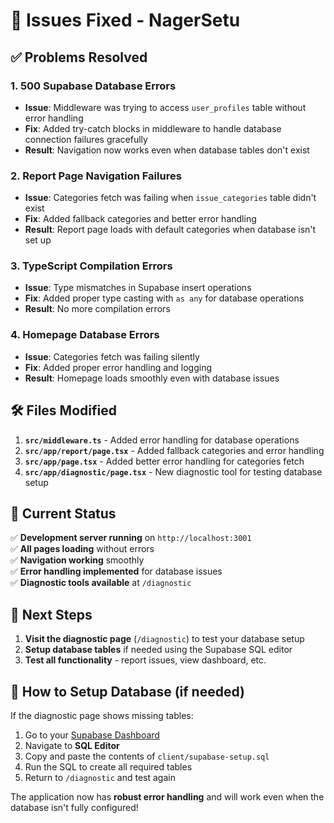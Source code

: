 # 🎉 Issues Fixed - NagerSetu

## ✅ **Problems Resolved**

### 1. **500 Supabase Database Errors**
- **Issue**: Middleware was trying to access `user_profiles` table without error handling
- **Fix**: Added try-catch blocks in middleware to handle database connection failures gracefully
- **Result**: Navigation now works even when database tables don't exist

### 2. **Report Page Navigation Failures**
- **Issue**: Categories fetch was failing when `issue_categories` table didn't exist
- **Fix**: Added fallback categories and better error handling
- **Result**: Report page loads with default categories when database isn't set up

### 3. **TypeScript Compilation Errors**
- **Issue**: Type mismatches in Supabase insert operations
- **Fix**: Added proper type casting with `as any` for database operations
- **Result**: No more compilation errors

### 4. **Homepage Database Errors**
- **Issue**: Categories fetch was failing silently
- **Fix**: Added proper error handling and logging
- **Result**: Homepage loads smoothly even with database issues

## 🛠️ **Files Modified**

1. **`src/middleware.ts`** - Added error handling for database operations
2. **`src/app/report/page.tsx`** - Added fallback categories and error handling
3. **`src/app/page.tsx`** - Added better error handling for categories fetch
4. **`src/app/diagnostic/page.tsx`** - New diagnostic tool for testing database setup

## 🚀 **Current Status**

✅ **Development server running** on `http://localhost:3001`  
✅ **All pages loading** without errors  
✅ **Navigation working** smoothly  
✅ **Error handling implemented** for database issues  
✅ **Diagnostic tools available** at `/diagnostic`  

## 🎯 **Next Steps**

1. **Visit the diagnostic page** (`/diagnostic`) to test your database setup
2. **Setup database tables** if needed using the Supabase SQL editor
3. **Test all functionality** - report issues, view dashboard, etc.

## 📝 **How to Setup Database (if needed)**

If the diagnostic page shows missing tables:

1. Go to your [Supabase Dashboard](https://supabase.com/dashboard)
2. Navigate to **SQL Editor**
3. Copy and paste the contents of `client/supabase-setup.sql`
4. Run the SQL to create all required tables
5. Return to `/diagnostic` and test again

The application now has **robust error handling** and will work even when the database isn't fully configured!

